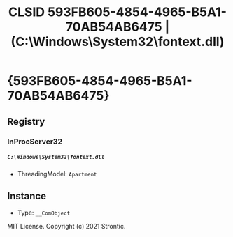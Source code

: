 ﻿---
title: "CLSID 593FB605-4854-4965-B5A1-70AB54AB6475 | (C:\\Windows\\System32\\fontext.dll)"
excerpt: What is COM-Object CLSID 593FB605-4854-4965-B5A1-70AB54AB6475?
---

# {593FB605-4854-4965-B5A1-70AB54AB6475}


## Registry


### InProcServer32

##### `C:\Windows\System32\fontext.dll`
* ThreadingModel: `Apartment`

## Instance

* Type: `__ComObject`

MIT License. Copyright (c) 2021 Strontic.


